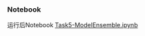 ### Notebook ###

运行后Notebook [Task5-ModelEnsemble.ipynb](https://github.com/frankyangdev/DataMining-Learning/blob/main/WisdomOcean/Task5-ModelEnsemble.ipynb)

